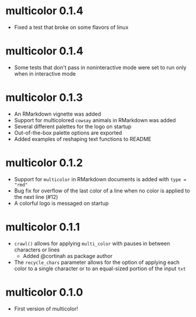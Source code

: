 # multicolor 0.1.4

* Fixed a test that broke on some flavors of linux

# multicolor 0.1.4

* Some tests that don't pass in noninteractive mode were set to run only when in interactive mode

# multicolor 0.1.3

* An RMarkdown vignette was added 
* Support for multicolored `cowsay` animals in RMarkdown was added
* Several different palettes for the logo on startup
* Out-of-the-box palette options are exported
* Added examples of reshaping text functions to README

# multicolor 0.1.2

* Support for `multicolor` in RMarkdown documents is added with `type = "rmd"`
* Bug fix for overflow of the last color of a line when no color is applied to the next line (#12)
* A colorful logo is messaged on startup

# multicolor 0.1.1

* `crawl()` allows for applying `multi_color` with pauses in between characters or lines
  * Added @cortinah as package author
* The `recycle_chars` parameter allows for the option of applying each color to a single character or to an equal-sized portion of the input `txt`

# multicolor 0.1.0

* First version of multicolor! 
